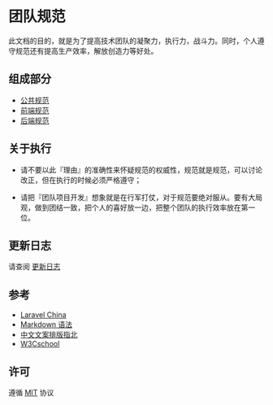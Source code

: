 # 团队规范

此文档的目的，就是为了提高技术团队的凝聚力，执行力，战斗力。同时，个人遵守规范还有提高生产效率，解放创造力等好处。

## 组成部分

* [公共规范](./public/SUMMARY.md)
* [前端规范](./front-end/SUMMARY.md)
* [后端规范](./back-end/SUMMARY.md)

## 关于执行

* 请不要以此『理由』的准确性来怀疑规范的权威性，规范就是规范，可以讨论改正，但在执行的时候必须严格遵守；

* 请把『团队项目开发』想象就是在行军打仗，对于规范要绝对服从。要有大局观，做到团结一致，把个人的喜好放一边，把整个团队的执行效率放在第一位。

## 更新日志

请查阅 [更新日志](./CHANGELOG.md)

## 参考

* [Laravel China](https://laravel-china.org)
* [Markdown 语法](https://github.com/riku/Markdown-Syntax-CN)
* [中文文案排版指北](https://github.com/mzlogin/chinese-copywriting-guidelines)
* [W3Cschool](https://www.w3cschool.cn/)

## 许可

遵循 [MIT](./LICENSE) 协议
